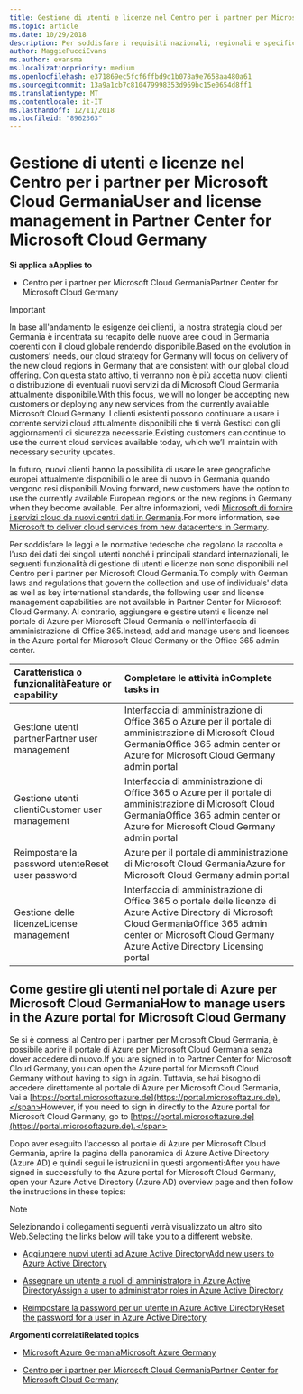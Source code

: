 ```yaml
---
title: Gestione di utenti e licenze nel Centro per i partner per Microsoft Cloud Germania | Centro per i partner per Microsoft Cloud Germania
ms.topic: article
ms.date: 10/29/2018
description: Per soddisfare i requisiti nazionali, regionali e specifici del settore che regolano la raccolta e l'utilizzo dei dati dei singoli utenti, le funzionalità di gestione degli utenti non sono disponibili nel Centro per i partner per Microsoft Cloud Germania. Al contrario, aggiungere e gestire gli utenti nel portale di Azure per Microsoft Cloud Germania.
author: MaggiePucciEvans
ms.author: evansma
ms.localizationpriority: medium
ms.openlocfilehash: e371869ec5fcf6ffbd9d1b078a9e7658aa480a61
ms.sourcegitcommit: 13a9a1cb7c810479998353d969bc15e0654d8ff1
ms.translationtype: MT
ms.contentlocale: it-IT
ms.lasthandoff: 12/11/2018
ms.locfileid: "8962363"
---
```

# <a name="user-and-license-management-in-partner-center-for-microsoft-cloud-germany"></a><span data-ttu-id="21e23-104">Gestione di utenti e licenze nel Centro per i partner per Microsoft Cloud Germania</span><span class="sxs-lookup"><span data-stu-id="21e23-104">User and license management in Partner Center for Microsoft Cloud Germany</span></span>

**<span data-ttu-id="21e23-105">Si applica a</span><span class="sxs-lookup"><span data-stu-id="21e23-105">Applies to</span></span>**

-  <span data-ttu-id="21e23-106">Centro per i partner per Microsoft Cloud Germania</span><span class="sxs-lookup"><span data-stu-id="21e23-106">Partner Center for Microsoft Cloud Germany</span></span>

> [!IMPORTANT]
> <span data-ttu-id="21e23-107">In base all'andamento le esigenze dei clienti, la nostra strategia cloud per Germania è incentrata su recapito delle nuove aree cloud in Germania coerenti con il cloud globale rendendo disponibile.</span><span class="sxs-lookup"><span data-stu-id="21e23-107">Based on the evolution in customers’ needs, our cloud strategy for Germany will focus on delivery of the new cloud regions in Germany that are consistent with our global cloud offering.</span></span> <span data-ttu-id="21e23-108">Con questa stato attivo, ti verranno non è più accetta nuovi clienti o distribuzione di eventuali nuovi servizi da di Microsoft Cloud Germania attualmente disponibile.</span><span class="sxs-lookup"><span data-stu-id="21e23-108">With this focus, we will no longer be accepting new customers or deploying any new services from the currently available Microsoft Cloud Germany.</span></span> <span data-ttu-id="21e23-109">I clienti esistenti possono continuare a usare i corrente servizi cloud attualmente disponibili che ti verrà Gestisci con gli aggiornamenti di sicurezza necessarie.</span><span class="sxs-lookup"><span data-stu-id="21e23-109">Existing customers can continue to use the current cloud services available today, which we’ll maintain with necessary security updates.</span></span>
>  
> <span data-ttu-id="21e23-110">In futuro, nuovi clienti hanno la possibilità di usare le aree geografiche europei attualmente disponibili o le aree di nuovo in Germania quando vengono resi disponibili.</span><span class="sxs-lookup"><span data-stu-id="21e23-110">Moving forward, new customers have the option to use the currently available European regions or the new regions in Germany when they become available.</span></span> <span data-ttu-id="21e23-111">Per altre informazioni, vedi [Microsoft di fornire i servizi cloud da nuovi centri dati in Germania](https://news.microsoft.com/europe/2018/08/31/microsoft-to-deliver-cloud-services-from-new-datacentres-in-germany-in-2019-to-meet-evolving-customer-needs/).</span><span class="sxs-lookup"><span data-stu-id="21e23-111">For more information, see [Microsoft to deliver cloud services from new datacenters in Germany](https://news.microsoft.com/europe/2018/08/31/microsoft-to-deliver-cloud-services-from-new-datacentres-in-germany-in-2019-to-meet-evolving-customer-needs/).</span></span>

<span data-ttu-id="21e23-112">Per soddisfare le leggi e le normative tedesche che regolano la raccolta e l'uso dei dati dei singoli utenti nonché i principali standard internazionali, le seguenti funzionalità di gestione di utenti e licenze non sono disponibili nel Centro per i partner per Microsoft Cloud Germania.</span><span class="sxs-lookup"><span data-stu-id="21e23-112">To comply with German laws and regulations that govern the collection and use of individuals' data as well as key international standards, the following user and license management capabilities are not available in Partner Center for Microsoft Cloud Germany.</span></span> <span data-ttu-id="21e23-113">Al contrario, aggiungere e gestire utenti e licenze nel portale di Azure per Microsoft Cloud Germania o nell'interfaccia di amministrazione di Office 365.</span><span class="sxs-lookup"><span data-stu-id="21e23-113">Instead, add and manage users and licenses in the Azure portal for Microsoft Cloud Germany or the Office 365 admin center.</span></span>

<span data-ttu-id="21e23-114">Caratteristica o funzionalità</span><span class="sxs-lookup"><span data-stu-id="21e23-114">Feature or capability</span></span> | <span data-ttu-id="21e23-115">Completare le attività in</span><span class="sxs-lookup"><span data-stu-id="21e23-115">Complete tasks in</span></span>
:--- | :---
<span data-ttu-id="21e23-116">Gestione utenti partner</span><span class="sxs-lookup"><span data-stu-id="21e23-116">Partner user management</span></span> | <span data-ttu-id="21e23-117">Interfaccia di amministrazione di Office 365 o Azure per il portale di amministrazione di Microsoft Cloud Germania</span><span class="sxs-lookup"><span data-stu-id="21e23-117">Office 365 admin center or Azure for Microsoft Cloud Germany admin portal</span></span>
<span data-ttu-id="21e23-118">Gestione utenti clienti</span><span class="sxs-lookup"><span data-stu-id="21e23-118">Customer user management</span></span> | <span data-ttu-id="21e23-119">Interfaccia di amministrazione di Office 365 o Azure per il portale di amministrazione di Microsoft Cloud Germania</span><span class="sxs-lookup"><span data-stu-id="21e23-119">Office 365 admin center or Azure for Microsoft Cloud Germany admin portal</span></span>
<span data-ttu-id="21e23-120">Reimpostare la password utente</span><span class="sxs-lookup"><span data-stu-id="21e23-120">Reset user password</span></span> | <span data-ttu-id="21e23-121">Azure per il portale di amministrazione di Microsoft Cloud Germania</span><span class="sxs-lookup"><span data-stu-id="21e23-121">Azure for Microsoft Cloud Germany admin portal</span></span>
<span data-ttu-id="21e23-122">Gestione delle licenze</span><span class="sxs-lookup"><span data-stu-id="21e23-122">License management</span></span> | <span data-ttu-id="21e23-123">Interfaccia di amministrazione di Office 365 o portale delle licenze di Azure Active Directory di Microsoft Cloud Germania</span><span class="sxs-lookup"><span data-stu-id="21e23-123">Office 365 admin center or Microsoft Cloud Germany Azure Active Directory Licensing portal</span></span>

## <a name="how-to-manage-users-in-the-azure-portal-for-microsoft-cloud-germany"></a><span data-ttu-id="21e23-124">Come gestire gli utenti nel portale di Azure per Microsoft Cloud Germania</span><span class="sxs-lookup"><span data-stu-id="21e23-124">How to manage users in the Azure portal for Microsoft Cloud Germany</span></span> 

<span data-ttu-id="21e23-125">Se si è connessi al Centro per i partner per Microsoft Cloud Germania, è possibile aprire il portale di Azure per Microsoft Cloud Germania senza dover accedere di nuovo.</span><span class="sxs-lookup"><span data-stu-id="21e23-125">If you are signed in to Partner Center for Microsoft Cloud Germany, you can open the Azure portal for Microsoft Cloud Germany without having to sign in again.</span></span> <span data-ttu-id="21e23-126">Tuttavia, se hai bisogno di accedere direttamente al portale di Azure per Microsoft Cloud Germania, Vai a [https://portal.microsoftazure.de](https://portal.microsoftazure.de).</span><span class="sxs-lookup"><span data-stu-id="21e23-126">However, if you need to sign in directly to the Azure portal for Microsoft Cloud Germany, go to [https://portal.microsoftazure.de](https://portal.microsoftazure.de).</span></span> 

<span data-ttu-id="21e23-127">Dopo aver eseguito l'accesso al portale di Azure per Microsoft Cloud Germania, aprire la pagina della panoramica di Azure Active Directory (Azure AD) e quindi segui le istruzioni in questi argomenti:</span><span class="sxs-lookup"><span data-stu-id="21e23-127">After you have signed in successfully to the Azure portal for Microsoft Cloud Germany, open your Azure Active Directory (Azure AD) overview page and then follow the instructions in these topics:</span></span>

> [!NOTE]  
> <span data-ttu-id="21e23-128">Selezionando i collegamenti seguenti verrà visualizzato un altro sito Web.</span><span class="sxs-lookup"><span data-stu-id="21e23-128">Selecting the links below will take you to a different website.</span></span> 

-  [<span data-ttu-id="21e23-129">Aggiungere nuovi utenti ad Azure Active Directory</span><span class="sxs-lookup"><span data-stu-id="21e23-129">Add new users to Azure Active Directory</span></span>](https://docs.microsoft.com/azure/active-directory/active-directory-users-create-azure-portal)

-  [<span data-ttu-id="21e23-130">Assegnare un utente a ruoli di amministratore in Azure Active Directory</span><span class="sxs-lookup"><span data-stu-id="21e23-130">Assign a user to administrator roles in Azure Active Directory</span></span>](https://docs.microsoft.com/azure/active-directory/active-directory-users-assign-role-azure-portal)

-  [<span data-ttu-id="21e23-131">Reimpostare la password per un utente in Azure Active Directory</span><span class="sxs-lookup"><span data-stu-id="21e23-131">Reset the password for a user in Azure Active Directory</span></span>](https://docs.microsoft.com/azure/active-directory/active-directory-users-reset-password-azure-portal)

**<span data-ttu-id="21e23-132">Argomenti correlati</span><span class="sxs-lookup"><span data-stu-id="21e23-132">Related topics</span></span>**

-  [<span data-ttu-id="21e23-133">Microsoft Azure Germania</span><span class="sxs-lookup"><span data-stu-id="21e23-133">Microsoft Azure Germany</span></span>](https://azure.microsoft.com/en-us/global-infrastructure/germany/)

-  [<span data-ttu-id="21e23-134">Centro per i partner per Microsoft Cloud Germania</span><span class="sxs-lookup"><span data-stu-id="21e23-134">Partner Center for Microsoft Cloud Germany</span></span>](partner-center-for-microsoft-cloud-germany.md)


